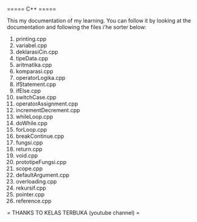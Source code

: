 ===== C++ =====

This my documentation of my learning. You can follow it by looking at the documentation and following the files i'he sorter below:

1. printing.cpp
2. variabel.cpp
3. deklarasiCin.cpp
4. tipeData.cpp
5. aritmatika.cpp
6. komparasi.cpp
7. operatorLogika.cpp
8. ifStatement.cpp
9. ifElse.cpp
10. switchCase.cpp
11. operatorAssignment.cpp
12. incrementDecrement.cpp
13. whileLoop.cpp
14. doWhile.cpp
15. forLoop.cpp
16. breakContinue.cpp
17. fungsi.cpp
18. return.cpp
19. void.cpp
20. prototipeFungsi.cpp
21. scope.cpp
22. defaultArgument.cpp
23. overloading.cpp
24. rekursif.cpp
25. pointer.cpp
26. reference.cpp

= THANKS TO KELAS TERBUKA (youtube channel) =
